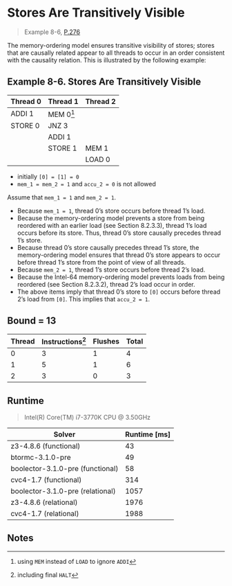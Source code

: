 # Stores Are Transitively Visible

> Example 8-6, [P.276](https://software.intel.com/sites/default/files/managed/7c/f1/253668-sdm-vol-3a.pdf#page=276)

The memory-ordering model ensures transitive visibility of stores; stores that are causally related appear to all threads to occur in an order consistent with the causality relation.
This is illustrated by the following example:

## Example 8-6. Stores Are Transitively Visible

| Thread 0    | Thread 1    | Thread 2    |
| ----------- | ----------- | ----------- |
| ADDI 1      | MEM 0[^1]   |             |
| STORE 0     | JNZ 3       |             |
|             | ADDI 1      |             |
|             | STORE 1     | MEM 1       |
|             |             | LOAD 0      |

* initially `[0] = [1] = 0`
* `mem_1 = mem_2 = 1` and `accu_2 = 0` is not allowed

Assume that `mem_1 = 1` and `mem_2 = 1`.

* Because `mem_1 = 1`, thread 0’s store occurs before thread 1’s load.
* Because the memory-ordering model prevents a store from being reordered with an earlier load (see Section 8.2.3.3), thread 1’s load occurs before its store. Thus, thread 0’s store causally precedes thread 1’s store.
* Because thread 0’s store causally precedes thread 1’s store, the memory-ordering model ensures that thread 0’s store appears to occur before thread 1’s store from the point of view of all threads.
* Because `mem_2 = 1`, thread 1’s store occurs before thread 2’s load.
* Because the Intel-64 memory-ordering model prevents loads from being reordered (see Section 8.2.3.2), thread 2’s load occur in order.
* The above items imply that thread 0’s store to `[0]` occurs before thread 2’s load from `[0]`. This implies that `accu_2 = 1`.

## Bound = 13

| Thread    | Instructions[^2]  | Flushes | Total |
| --------- | ----------------  | ------- | ----- |
| 0         | 3                 | 1       | 4     |
| 1         | 5                 | 1       | 6     |
| 2         | 3                 | 0       | 3     |

## Runtime

> Intel(R) Core(TM) i7-3770K CPU @ 3.50GHz

| Solver                           | Runtime [ms] |
| -------------------------------- | ------------ |
| z3-4.8.6 (functional)            | 43           |
| btormc-3.1.0-pre                 | 49           |
| boolector-3.1.0-pre (functional) | 58           |
| cvc4-1.7 (functional)            | 314          |
| boolector-3.1.0-pre (relational) | 1057         |
| z3-4.8.6 (relational)            | 1976         |
| cvc4-1.7 (relational)            | 1988         |

## Notes

[^1]: using `MEM` instead of `LOAD` to ignore `ADDI`
[^2]: including final `HALT`
